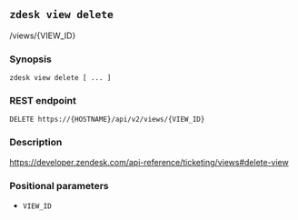 ## `zdesk view delete`

/views/{VIEW_ID}

### Synopsis

    zdesk view delete [ ... ]

### REST endpoint

    DELETE https://{HOSTNAME}/api/v2/views/{VIEW_ID}

### Description

https://developer.zendesk.com/api-reference/ticketing/views#delete-view

### Positional parameters

* `VIEW_ID`

